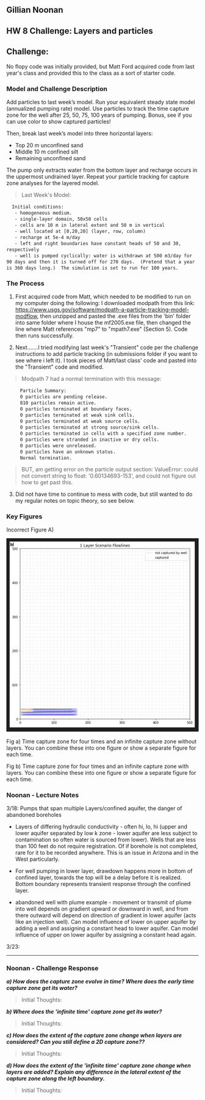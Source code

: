 ## Gillian Noonan
## HW 8 Challenge: Layers and particles

## **Challenge:**
No flopy code was initially provided, but Matt Ford acquired code from last year's class and provided this to the class as a sort of starter code.    

### Model and Challenge Description
​Add particles to last week’s model.  Run your equivalent steady state model (annualized pumping rate) model.  Use particles to track the time capture zone for the well after 25, 50, 75, 100 years of pumping.  Bonus, see if you can use color to show captured particles!

Then, break last week’s model into three horizontal layers:
- Top 20 m unconfined sand
- Middle 10 m confined silt
- Remaining unconfined sand

The pump only extracts water from the bottom layer and recharge occurs in the uppermost undrained layer.  Repeat your particle tracking for capture zone analyses for the layered model.  

> Last Week's Model:

      Initial conditions:
       - homogeneous medium.  
       - single-layer domain, 50x50 cells
       - cells are 10 m in lateral extent and 50 m in vertical
       - well located at [0,20,20] (layer, row, column)
       - recharge at 5e-4 m/day
       - left and right boundaries have constant heads of 50 and 30, respectively
       - well is pumped cyclically: water is withdrawn at 500 m3/day for 90 days and then it is turned off for 270 days.  (Pretend that a year is 360 days long.)  The simulation is set to run for 100 years.  

### The Process
1) First acquired code from Matt, which needed to be modified to run on my computer doing the following: I downloaded modpath from this link:  https://www.usgs.gov/software/modpath-a-particle-tracking-model-modflow,  then unzipped and pasted the .exe files from the 'bin' folder into same folder where I house the mf2005.exe file, then changed the line where Matt references "mp7" to "mpath7.exe" (Section 5).   Code then runs successfully.

2) Next.......I tried modifying last week's "Transient" code per the challenge instructions to add particle tracking (in submissions folder if you want to see where i left it).  I took pieces of Matt/last class' code and pasted into the "Transient" code and modified.   

> Modpath 7 had a normal termination with this message:

         Particle Summary:
         0 particles are pending release.       
         810 particles remain active.
         0 particles terminated at boundary faces.
         0 particles terminated at weak sink cells.
         0 particles terminated at weak source cells.
         0 particles terminated at strong source/sink cells.
         0 particles terminated in cells with a specified zone number.
         0 particles were stranded in inactive or dry cells.
         0 particles were unreleased.
         0 particles have an unknown status.
         Normal termination.                                                        

> BUT, am getting error on the particle output section: ValueError: could not convert string to float: '0.60134693-153', and could not figure out how to get past this.

3) Did not have time to continue to mess with code, but still wanted to do my regular notes on topic theory, so see below.

### Key Figures
Incorrect Figure A)

![](assets/Noonan_HW8_draft_answers-a9bd9093.png)

Fig a) Time capture zone for four times and an infinite capture zone without layers.  You can combine these into one figure or show a separate figure for each time.


Fig b) Time capture zone for four times and an infinite capture zone with layers.  You can combine these into one figure or show a separate figure for each time.


### Noonan - Lecture Notes

3/18:
Pumps that span multiple Layers/confined aquifer, the danger of abandoned boreholes
- Layers of differing hydraulic conductivity - often hi, lo, hi (upper and lower aquifer separated by low k zone - lower aquifer are less subject to contamination so often water is sourced from lower).  Wells that are less than 100 feet do not require registration.   Of if borehole is not completed, rare for it to be recorded anywhere.   This is an issue in Arizona and in the West particularly.

- For well pumping in lower layer, drawdown happens more in bottom of confined layer, towards the top will be a delay before it is realized.  Bottom boundary represents transient response through the confined layer.

- abandoned well with plume example - movement or transmit of plume into well depends on gradient upward or downward in well, and from there outward will depend on direction of gradient in lower aquifer (acts like an injection well).  Can model influence of lower on upper aquifer by adding a well and assigning a constant head to lower aquifer.  Can model influence of upper on lower aquifer by assigning a constant head again.  

3/23:
    
-------------------------------------

### Noonan - Challenge Response

***a) How does the capture zone evolve in time?  Where does the early time capture zone get its water?***
> Initial Thoughts:

***b) Where does the 'infinite time' capture zone get its water?***
> Initial Thoughts:  

***c) How does the extent of the capture zone change when layers are considered?  Can you still define a 2D capture zone??***  
> Initial Thoughts:

***d) How does the extent of the 'infinite time' capture zone change when layers are added?  Explain any difference in the lateral extent of the capture zone along the left boundary.***
> Initial Thoughts:
